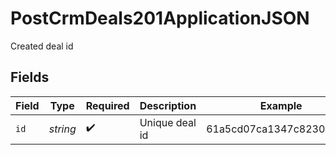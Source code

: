 # PostCrmDeals201ApplicationJSON

Created deal id


## Fields

| Field                    | Type                     | Required                 | Description              | Example                  |
| ------------------------ | ------------------------ | ------------------------ | ------------------------ | ------------------------ |
| `id`                     | *string*                 | :heavy_check_mark:       | Unique deal id           | 61a5cd07ca1347c82306ad06 |